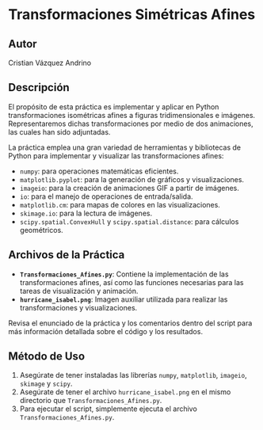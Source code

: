 # Transformaciones Simétricas Afines

## Autor
Cristian Vázquez Andrino

## Descripción
El propósito de esta práctica es implementar y aplicar en Python transformaciones isométricas afines a figuras tridimensionales e imágenes. Representaremos dichas transformaciones por medio de dos animaciones, las cuales han sido adjuntadas.

La práctica emplea una gran variedad de herramientas y bibliotecas de Python para implementar y visualizar las transformaciones afines:
- `numpy`: para operaciones matemáticas eficientes.
- `matplotlib.pyplot`: para la generación de gráficos y visualizaciones.
- `imageio`: para la creación de animaciones GIF a partir de imágenes.
- `io`: para el manejo de operaciones de entrada/salida.
- `matplotlib.cm`: para mapas de colores en las visualizaciones.
- `skimage.io`: para la lectura de imágenes.
- `scipy.spatial.ConvexHull` y `scipy.spatial.distance`: para cálculos geométricos.

## Archivos de la Práctica
- **`Transformaciones_Afines.py`**: Contiene la implementación de las transformaciones afines, así como las funciones necesarias para las tareas de visualización y animación.
- **`hurricane_isabel.png`**: Imagen auxiliar utilizada para realizar las transformaciones y visualizaciones.

Revisa el enunciado de la práctica y los comentarios dentro del script para más información detallada sobre el código y los resultados.

## Método de Uso
1. Asegúrate de tener instaladas las librerías `numpy`, `matplotlib`, `imageio`, `skimage` y `scipy`.
2. Asegúrate de tener el archivo `hurricane_isabel.png` en el mismo directorio que `Transformaciones_Afines.py`.
3. Para ejecutar el script, simplemente ejecuta el archivo `Transformaciones_Afines.py`.
